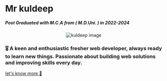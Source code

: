 # Mr kuldeep 

##### Post Graduated with M.C.A from ( M.D.Uni. ) in 2022-2024

<center>
<img
            src="/me.png"
            alt="kuldeep image" 
            className="w-[400px] h-[400px] rounded-xl my-4"
          />
</center>

### 🎖 A keen and enthusiastic fresher web developer, always ready to learn new things. Passionate about building web solutions and improving skills every day.

[let's know more 👋](https://mrportfolioforkuldeep.vercel.app)